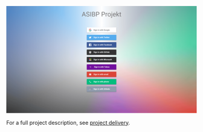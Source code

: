 ![App preview](/preview-images/1.png)

For a full project description, see [project delivery](/project-delivery-hr.pdf).
